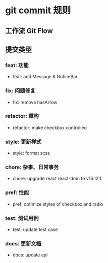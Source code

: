 # git commit 规则

## 工作流 Git Flow

## 提交类型

### feat: 功能

- feat: add Message & NoticeBar

### fix: 问题修复

- fix: remove hasArrow

### refactor: 重构

- refactor: make checkbox controlled

### style: 更新样式

- style: format scss

### chore: 杂事、日常事务

- chore: upgrade react react-dom to v16.12.1

### pref: 性能

- pref: optimize styles of checkbox and radio

### test: 测试用例

- test: update test case

### docs: 更新文档

- docs: update api
